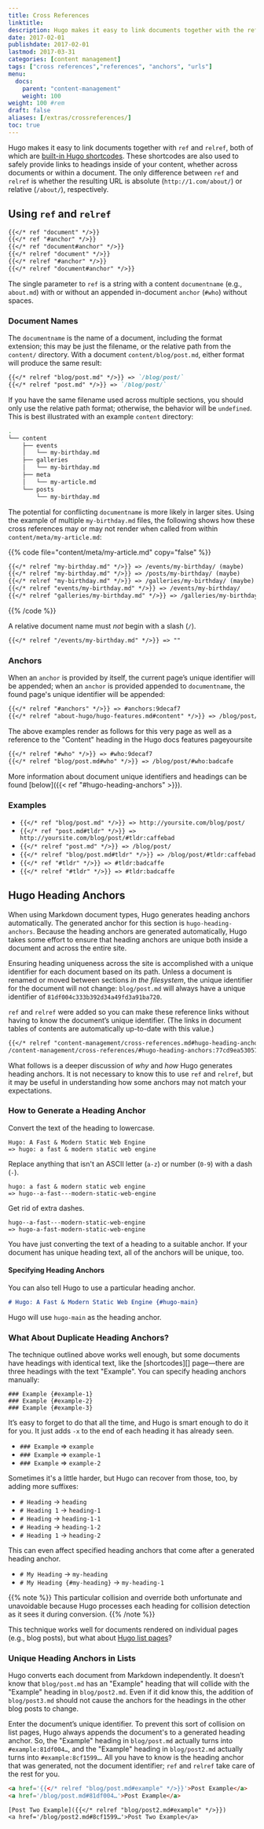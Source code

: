 ```yaml
---
title: Cross References
linktitle:
description: Hugo makes it easy to link documents together with the ref and relref shortcodes, which safely provide links to headings inside of your content, whether across documents or within a document.
date: 2017-02-01
publishdate: 2017-02-01
lastmod: 2017-03-31
categories: [content management]
tags: ["cross references","references", "anchors", "urls"]
menu:
  docs:
    parent: "content-management"
    weight: 100
weight: 100	#rem
draft: false
aliases: [/extras/crossreferences/]
toc: true
---
```


Hugo makes it easy to link documents together with `ref` and `relref`, both of which are [built-in Hugo shortcodes][]. These shortcodes are also used to safely provide links to headings inside of your content, whether across documents or within a document. The only difference between `ref` and `relref` is whether the resulting URL is absolute (`http://1.com/about/`) or relative (`/about/`), respectively.

## Using `ref` and `relref`

```md
{{</* ref "document" */>}}
{{</* ref "#anchor" */>}}
{{</* ref "document#anchor" */>}}
{{</* relref "document" */>}}
{{</* relref "#anchor" */>}}
{{</* relref "document#anchor" */>}}
```

The single parameter to `ref` is a string with a content `documentname` (e.g., `about.md`) with or without an appended in-document `anchor` (`#who`) without spaces.

### Document Names

The `documentname` is the name of a document, including the format extension; this may be just the filename, or the relative path from the `content/` directory. With a document `content/blog/post.md`, either format will produce the same result:

```md
{{</* relref "blog/post.md" */>}} => `/blog/post/`
{{</* relref "post.md" */>}} => `/blog/post/`
```

If you have the same filename used across multiple sections, you should only use the relative path format; otherwise, the behavior will be `undefined`. This is best illustrated with an example `content` directory:

```bash
.
└── content
    ├── events
    │   └── my-birthday.md
    ├── galleries
    │   └── my-birthday.md
    ├── meta
    │   └── my-article.md
    └── posts
        └── my-birthday.md
```

The potential for conflicting `documentname` is more likely in larger sites. Using the example of multiple `my-birthday.md` files, the following shows how these cross references may or may not render when called from within `content/meta/my-article.md`:

{{% code file="content/meta/my-article.md" copy="false" %}}
```md
{{</* relref "my-birthday.md" */>}} => /events/my-birthday/ (maybe)
{{</* relref "my-birthday.md" */>}} => /posts/my-birthday/ (maybe)
{{</* relref "my-birthday.md" */>}} => /galleries/my-birthday/ (maybe)
{{</* relref "events/my-birthday.md" */>}} => /events/my-birthday/
{{</* relref "galleries/my-birthday.md" */>}} => /galleries/my-birthday/
```
{{% /code %}}

A relative document name must *not* begin with a slash (`/`).
```md
{{</* relref "/events/my-birthday.md" */>}} => ""
```

### Anchors

When an `anchor` is provided by itself, the current page’s unique identifier will be appended; when an `anchor` is provided appended to `documentname`, the found page's unique identifier will be appended:

```md
{{</* relref "#anchors" */>}} => #anchors:9decaf7
{{</* relref "about-hugo/hugo-features.md#content" */>}} => /blog/post/#who:badcafe
```

The above examples render as follows for this very page as well as a reference to the "Content" heading in the Hugo docs features pageyoursite

```md
{{</* relref "#who" */>}} => #who:9decaf7
{{</* relref "blog/post.md#who" */>}} => /blog/post/#who:badcafe
```

More information about document unique identifiers and headings can be found [below]({{< ref "#hugo-heading-anchors" >}}).

### Examples

* `{{</* ref "blog/post.md" */>}} => http://yoursite.com/blog/post/`
* `{{</* ref "post.md#tldr" */>}} => http://yoursite.com/blog/post/#tldr:caffebad`
* `{{</* relref "post.md" */>}} => /blog/post/`
* `{{</* relref "blog/post.md#tldr" */>}} => /blog/post/#tldr:caffebad`
* `{{</* ref "#tldr" */>}} => #tldr:badcaffe`
* `{{</* relref "#tldr" */>}} => #tldr:badcaffe`

## Hugo Heading Anchors

When using Markdown document types, Hugo generates heading anchors automatically. The generated anchor for this section is `hugo-heading-anchors`. Because the heading anchors are generated automatically, Hugo takes some effort to ensure that heading anchors are unique both inside a document and across the entire site.

Ensuring heading uniqueness across the site is accomplished with a unique identifier for each document based on its path. Unless a document is renamed or moved between sections *in the filesystem*, the unique identifier for the document will not change: `blog/post.md` will always have a unique identifier of `81df004c333b392d34a49fd3a91ba720`.

`ref` and `relref` were added so you can make these reference links without having to know the document’s unique identifier. (The links in document tables of contents are automatically up-to-date with this value.)

```md
{{</* relref "content-management/cross-references.md#hugo-heading-anchors" */>}}
/content-management/cross-references/#hugo-heading-anchors:77cd9ea530577debf4ce0f28c8dca242
```

What follows is a deeper discussion of *why* and *how* Hugo generates heading anchors. It is not necessary to know this to use `ref` and `relref`, but it may be useful in understanding how some anchors may not match your expectations.

### How to Generate a Heading Anchor

Convert the text of the heading to lowercase.

```
Hugo: A Fast & Modern Static Web Engine
=> hugo: a fast & modern static web engine
```

Replace anything that isn't an ASCII letter (`a-z`) or number (`0-9`) with a dash (`-`).

```
hugo: a fast & modern static web engine
=> hugo--a-fast---modern-static-web-engine
```

Get rid of extra dashes.

```
hugo--a-fast---modern-static-web-engine
=> hugo-a-fast-modern-static-web-engine
```

You have just converting the text of a heading to a suitable anchor. If your document has unique heading text, all of the anchors will be unique, too.

#### Specifying Heading Anchors

You can also tell Hugo to use a particular heading anchor.

```md
# Hugo: A Fast & Modern Static Web Engine {#hugo-main}
```

Hugo will use `hugo-main` as the heading anchor.

### What About Duplicate Heading Anchors?

The technique outlined above works well enough, but some documents have headings with identical text, like the [shortcodes][] page—there are three headings with the text "Example". You can specify heading anchors manually:

```
### Example {#example-1}
### Example {#example-2}
### Example {#example-3}
```

It’s easy to forget to do that all the time, and Hugo is smart enough to do it for you. It just adds `-x` to the end of each heading it has already seen.

* `### Example` => `example`
* `### Example` => `example-1`
* `### Example` => `example-2`

Sometimes it's a little harder, but Hugo can recover from those, too, by adding more suffixes:

* `# Heading` &rarr; `heading`
* `# Heading 1` &rarr; `heading-1`
* `# Heading` &rarr; `heading-1-1`
* `# Heading` &rarr; `heading-1-2`
* `# Heading 1` &rarr; `heading-2`

This can even affect specified heading anchors that come after a generated heading anchor.

* `# My Heading` &rarr; `my-heading`
* `# My Heading {#my-heading}` &rarr; `my-heading-1`

{{% note %}}
This particular collision and override both unfortunate and unavoidable because Hugo processes each heading for collision detection as it sees it during conversion.
{{% /note %}}

This technique works well for documents rendered on individual pages (e.g., blog posts), but what about [Hugo list pages][lists]?

### Unique Heading Anchors in Lists

Hugo converts each document from Markdown independently. It doesn’t know that `blog/post.md` has an "Example" heading that will collide with the "Example" heading in `blog/post2.md`. Even if it did know this, the addition of `blog/post3.md` should not cause the anchors for the headings in the other blog posts to change.

Enter the document’s unique identifier. To prevent this sort of collision on list pages, Hugo always appends the document's to a generated heading anchor. So, the "Example" heading in `blog/post.md` actually turns into `#example:81df004…`, and the "Example" heading in `blog/post2.md` actually turns into `#example:8cf1599…`. All you have to know is the heading anchor that was generated, not the document identifier; `ref` and `relref` take care of the rest for you.

```html
<a href='{{</* relref "blog/post.md#example" */>}}'>Post Example</a>
<a href='/blog/post.md#81df004…'>Post Example</a>
```

```
[Post Two Example]({{</* relref "blog/post2.md#example" */>}})
<a href='/blog/post2.md#8cf1599…'>Post Two Example</a>
```

[built-in Hugo shortcodes]: /content-management/shortcodes/#using-the-built-in-shortcodes
[lists]: /templates/lists/
[shortcode]: /content-management/shortcodes/